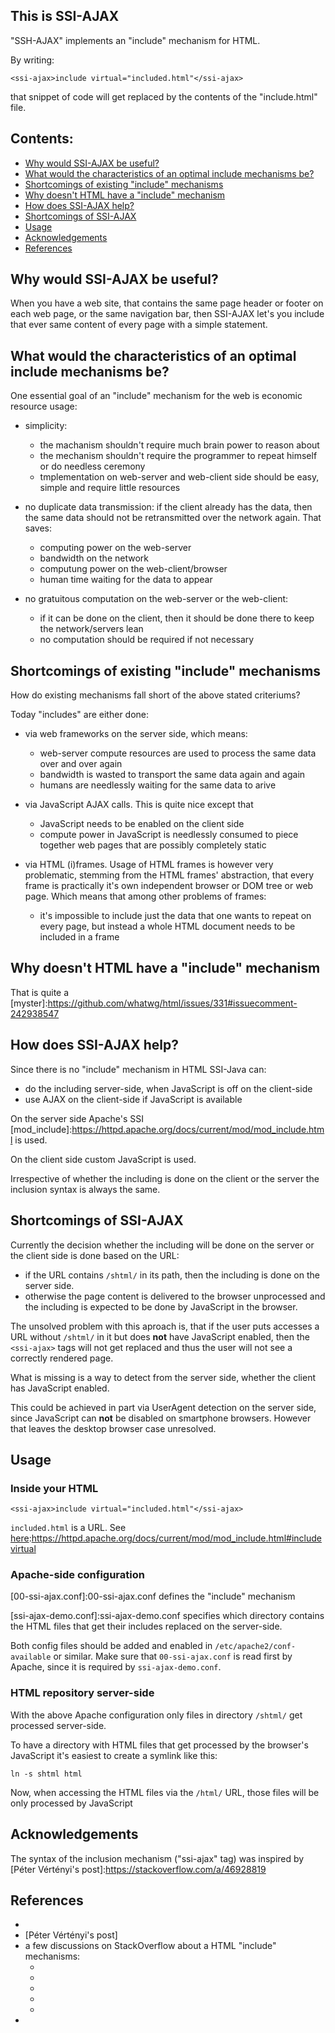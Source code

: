 This is SSI-AJAX
----------------

"SSH-AJAX" implements an "include" mechanism for HTML.

By writing:

	<ssi-ajax>include virtual="included.html"</ssi-ajax>

that snippet of code will get replaced by the contents
of the "include.html" file.

## Contents:

<p><ul><li><a href="#why-ssi-ajax"         >Why would SSI-AJAX be useful?</a></li>
       <li><a href="#requirements"         >What would the characteristics of an optimal include mechanisms be?</a></li>
       <li><a href="#existing-shortcomings">Shortcomings of existing "include" mechanisms</a></li>
       <li><a href="#mystery"              >Why doesn't HTML have a "include" mechanism</a></li>
       <li><a href="#ssi-advantage"        >How does SSI-AJAX help?</a></li>
       <li><a href="#ssi-shortcomings"     >Shortcomings of SSI-AJAX</a></li>
       <li><a href="#usage"                >Usage</a></li>
       <li><a href="#acknowledgements"     >Acknowledgements</a></li>
       <li><a href="#references"           >References</a></li>
    </ul>
</p>

## Why would SSI-AJAX be useful?

When you have a web site, that contains the same page header
or footer on each web page, or the same navigation bar, then
SSI-AJAX let's you include that ever same content of every
page with a simple statement.

## What would the characteristics of an optimal include mechanisms be?

One essential goal of an "include" mechanism for the web is
economic resource usage:

* simplicity:
  * the machanism shouldn't require much brain power to
    reason about
  * the mechanism shouldn't require the programmer to
    repeat himself or do needless ceremony
  * tmplementation on web-server and web-client side
    should be easy, simple and require little resources
  
* no duplicate data transmission: if the client already
  has the data, then the same data should not be
  retransmitted over the network again. That saves:
  
  * computing power on the web-server
  * bandwidth on the network
  * computung power on the web-client/browser
  * human time waiting for the data to appear
  
* no gratuitous computation on the web-server or the
  web-client:
  
  * if it can be done on the client, then it should
    be done there to keep the network/servers lean
  * no computation should be required if not necessary

## Shortcomings of existing "include" mechanisms

How do existing mechanisms fall short of the above stated criteriums?

Today "includes" are either done:

* via web frameworks on the server side, which means:
  * web-server compute resources are used to process the same
    data over and over again
  * bandwidth is wasted to transport the same data again and again
  * humans are needlessly waiting for the same data to arive
  
* via JavaScript AJAX calls. This is quite nice except that
  * JavaScript needs to be enabled on the client side
  * compute power in JavaScript is needlessly consumed to
    piece together web pages that are possibly completely static
  
* via HTML (i)frames. Usage of HTML frames is however very
  problematic, stemming from the HTML frames' abstraction,
  that every frame is practically it's own independent
  browser or DOM tree or web page. Which means that among
  other problems of frames:
  * it's impossible to include just the data that one wants
    to repeat on every page, but instead a whole HTML document
    needs to be included in a frame

## Why doesn't HTML have a "include" mechanism

That is quite a
[myster]:https://github.com/whatwg/html/issues/331#issuecomment-242938547

## How does SSI-AJAX help?

Since there is no "include" mechanism in HTML SSI-Java can:
* do the including server-side, when JavaScript is off on the client-side
* use AJAX on the client-side if JavaScript is available

On the server side Apache's SSI
[mod_include]:https://httpd.apache.org/docs/current/mod/mod_include.html
is used.

On the client side custom JavaScript is used.

Irrespective of whether the including is done on the client
or the server the inclusion syntax is always the same.

## Shortcomings of SSI-AJAX

Currently the decision whether the including will be done
on the server or the client side is done based on the URL:

* if the URL contains `/shtml/` in its path, then the including
  is done on the server side.
* otherwise the page content is delivered to the browser
  unprocessed and the including is expected to be done by
  JavaScript in the browser.

The unsolved problem with this aproach is, that if the user
puts accesses a URL without `/shtml/` in it but does **not**
have JavaScript enabled, then the `<ssi-ajax>` tags
will not get replaced and thus the user will not see a
correctly rendered page.

What is missing is a way to detect from the server side, whether
the client has JavaScript enabled.

This could be achieved in part via UserAgent detection on the
server side, since JavaScript can **not** be disabled on
smartphone browsers. However that leaves the desktop browser
case unresolved.

## Usage

### Inside your HTML

	<ssi-ajax>include virtual="included.html"</ssi-ajax>

`included.html` is a URL. See
[here]:https://httpd.apache.org/docs/current/mod/mod_include.html#includevirtual

### Apache-side configuration

[00-ssi-ajax.conf]:00-ssi-ajax.conf defines the "include" mechanism

[ssi-ajax-demo.conf]:ssi-ajax-demo.conf specifies which directory
contains the HTML files that get their includes replaced on the server-side.

Both config files should be added and enabled in
`/etc/apache2/conf-available` or similar. Make sure that
`00-ssi-ajax.conf` is read first by Apache, since it is required by
`ssi-ajax-demo.conf`.

### HTML repository server-side

With the above Apache configuration only files in directory
`/shtml/` get processed server-side.

To have a directory with HTML files that get processed by the
browser's JavaScript it's easiest to create a symlink like this:
   
	ln -s shtml html
   
Now, when accessing the HTML files via the `/html/` URL, those
files will be only processed by JavaScript

## Acknowledgements

The syntax of the inclusion mechanism ("ssi-ajax" tag) was inspired by
[Péter Vértényi's post]:https://stackoverflow.com/a/46928819

## References

* [Apache mod_include documentation]:https://httpd.apache.org/docs/current/mod/mod_include.html
* [Péter Vértényi's post]
* a few discussions on StackOverflow about a HTML "include" mechanisms:
  * [here]:https://stackoverflow.com/questions/3928331/equivalent-of-include-in-html
  * [here]:https://stackoverflow.com/questions/8988855/include-another-html-file-in-a-html-file
  * [here]:https://softwareengineering.stackexchange.com/questions/7245/why-no-client-side-html-include-tag#7256
  * [here]:https://stackoverflow.com/questions/7542872/how-to-include-one-html-file-into-another
  * [here]:https://github.com/whatwg/html/issues/331
* [a critique of existing "include" mechanisms]:http://tpo.sourcepole.ch/articles/168%20html-http-considered-harmful.html
